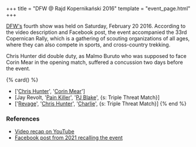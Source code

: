 +++
title = "DFW @ Rajd Kopernikański 2016"
template = "event_page.html"
+++

[DFW's](@/o/dfw.md) fourth show was held on Saturday, February 20 2016. According to the video description and Facebook post, the event accompanied the 33rd Copernican Rally, which is a gathering of scouting organizations of all ages, where they can also compete in sports, and cross-country trekking.

Chris Hunter did double duty, as Malmo Buruto who was supposed to face Corin Mear in the opening match, suffered a concussion two days before the event.

{% card() %}
- ['[Chris Hunter](@/w/chris-hunter.md)', '[Corin Mear](@/w/corin-mear.md)']
- [Jay Revolt, '[Pain Killer](@/w/pain-killer.md)', '[PJ Blake](@/w/pj-blake.md)',
  {s: Triple Threat Match}]
- ['[Revage](@/w/rafael-kid.md)', '[Chris Hunter](@/w/chris-hunter.md)', '[Charlie](@/w/madman-charlie.md)',
  {s: Triple Threat Match}]
{% end %}

### References

* [Video recap on YouTube](https://www.youtube.com/watch?v=i2EpRpMtKBE)
* [Facebook post from 2021 recalling the event](https://www.facebook.com/DreamFactoryWrestling/posts/pfbid0Jxrzut4c2BacSJz7Ff7hMCTgVhXJbm8fnCFKaDnfz5XxAwuiKVkX3crwnGwmHzqNl)

